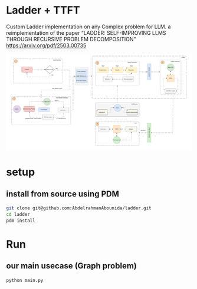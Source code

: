 # Ladder + TTFT

Custom Ladder implementation on any Complex problem for LLM. a reimplementation of the paper “LADDER: SELF-IMPROVING LLMS THROUGH RECURSIVE PROBLEM DECOMPOSITION”
https://arxiv.org/pdf/2503.00735

![workflow](./assets/workflow_version2.svg)

# setup

## install from source using PDM

```bash
git clone git@github.com:AbdelrahmanAbounida/ladder.git
cd ladder
pdm install
```

# Run

## our main usecase (Graph problem)

```bash
python main.py
```
